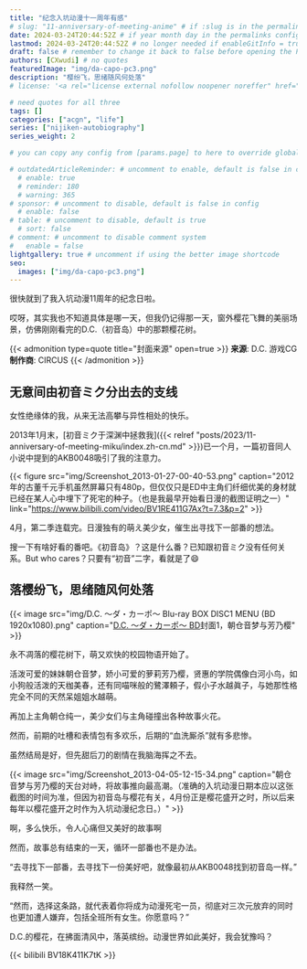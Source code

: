 ```yaml
---
title: "纪念入坑动漫十一周年有感"
# slug: "11-anniversary-of-meeting-anime" # if :slug is in the permalinks configuration, use this to resolve URL conflict with other posts
date: 2024-03-24T20:44:52Z # if year month day in the permalinks configuration and other posts have the same date, modify this to resolve URL conflict with other posts 
lastmod: 2024-03-24T20:44:52Z # no longer needed if enableGitInfo = true
draft: false # remember to change it back to false before opening the PR for publishing
authors: [CXwudi] # no quotes
featuredImage: "img/da-capo-pc3.png"
description: "樱纷飞，思绪随风何处落"
# license: '<a rel="license external nofollow noopener noreffer" href="https://creativecommons.org/licenses/by/4.0/" target="_blank">CC BY 4.0</a>'

# need quotes for all three
tags: []
categories: ["acgn", "life"]
series: ["nijiken-autobiography"]
series_weight: 2

# you can copy any config from [params.page] to here to override global default

# outdatedArticleReminder: # uncomment to enable, default is false in config 
  # enable: true
  # reminder: 180
  # warning: 365
# sponsor: # uncomment to disable, default is false in config 
  # enable: false
# table: # uncomment to disable, default is true
  # sort: false
# comment: # uncomment to disable comment system
#   enable = false
lightgallery: true # uncomment if using the better image shortcode
seo:
  images: ["img/da-capo-pc3.png"]
---
```


很快就到了我入坑动漫11周年的纪念日啦。

哎呀，其实我也不知道具体是哪一天，但我仍记得那一天，窗外樱花飞舞的美丽场景，仿佛刚刚看完的D.C.（初音岛）中的那颗樱花树。

<!--more-->
{{< admonition type=quote title="封面来源" open=true >}}
**来源**: D.C. 游戏CG <!--just to insert a double space behind-->  
**制作商**: CIRCUS
{{< /admonition >}}

## 无意间由初音ミク分出去的支线

<!-- 按照认识ミク十周年博文的结构来 -->

女性绝缘体的我，从来无法高攀与异性相处的快乐。

2013年1月末，[初音ミク于深渊中拯救我]({{< relref "posts/2023/11-anniversary-of-meeting-miku/index.zh-cn.md" >}})已一个月，一篇初音同人小说中提到的AKB0048吸引了我的注意力。

<!-- 配上那个被XP吸引去看AKB0048的截图 -->

<!-- TODO: report a bug where a blog post without the default language can not access image, I have to create the dummy index.en.md to make these two images work -->
{{< figure src="img/Screenshot_2013-01-27-00-40-53.png" caption="2012年的古董千元手机虽然屏幕只有480p，但仅仅只是ED中主角们纤细优美的身材就已经在某人心中埋下了死宅的种子。（也是我最早开始看日漫的截图证明之一）" link="https://www.bilibili.com/video/BV1RE411G7Ax?t=7.3&p=2" >}}

<!-- {{< figure src="img/2024-04-01 13-07-24.gif" caption="动图版本（现代截图）" >}} -->

<!-- {{< figure src="img/Screenshot_2013-01-24-23-03-20.png" caption="（话说，直到我写这篇博文前我都意识不到这部番声优这么豪华吗，能登麻美子，堀江由衣）" >}} -->

<!-- 哦，是一部动漫，有偶像，有战斗。也许只是因为我不知道什么是好动漫，我还是看下去了。 -->

<!-- {{< figure src="img/2024-04-01 12-29-32.jpg" caption="AKB0048全员（现在时代的截图）" link="https://www.bilibili.com/video/BV15j411G7ka?t=82.9" >}} -->

4月，第二季连载完。日漫独有的萌え美少女，催生出寻找下一部番的想法。

<!-- TODO: English version needs a completely different content, explaining why I decided to watch D.C. just because of 初音(miku) -->

搜一下有啥好看的番吧。《初音岛》？这是什么番？已知跟初音ミク没有任何关系。But who cares？只要有“初音”二字，看就是了😄

## 落樱纷飞，思绪随风何处落

{{< image src="img/D.C. ～ダ・カーポ～ Blu-ray BOX DISC1 MENU (BD 1920x1080).png" caption="[D.C. ～ダ・カーポ～ BD](https://share.dmhy.org/topics/view/637016_1080P_FN_Lv_1_D_C_I_II_I_II_BDRip_1920x1080_HEVC_D_C_D_C_S_S_D_C_if_SP_D_C_II_D_C_II_S_S_SP.html)封面1，朝仓音梦与芳乃樱" >}}

永不凋落的樱花树下，萌又欢快的校园物语开始了。 <!-- 浪漫故事是与各种美少女邂逅的。搞笑愉快仅限前半段-->

活泼可爱的妹妹朝仓音梦，娇小可爱的萝莉芳乃樱，贤惠的学院偶像白河小鸟，如小狗般活泼的天枷美春，还有同喵咪般的鷺澤頼子，假小子水越眞子，与她那性格完全不同的天然呆姐姐水越萌。

再加上主角朝仓纯一，美少女们与主角碰撞出各种故事火花。

<!-- 朝仓音梦与芳乃樱的争风吃醋，白河小鸟偶像般的歌声和令人难忘的优美旋律，如小狗般活泼的天枷美春，还有喵咪一般的鷺澤頼子，水越眞子那令人搞笑的伪装男友委托，与她那完全性格不同天然呆的水越萌。 -->

然而，前期的吐槽和表情包有多欢乐，后期的“血洗厮杀”就有多悲惨。

虽然结局是好，但先甜后刀的剧情在我脑海挥之不去。

{{< image src="img/Screenshot_2013-04-05-12-15-34.png" caption="朝仓音梦与芳乃樱的天台对峙，将故事推向最高潮。（准确的入坑动漫日期本应以这张截图的时间为准，但因为初音岛与樱花有关，4月份正是樱花盛开之时，所以后来每年以樱花盛开之时作为入坑动漫纪念日。）" >}}

啊，多么快乐，令人心痛但又美好的故事啊

<!-- 因为，这些都是我无法想象的与异性相处的快乐。 -->

然而，故事总有结束的一天，循环一部番也不是办法。

“去寻找下一部番，去寻找下一份美好吧，就像最初从AKB0048找到初音岛一样。”

我释然一笑。

“然而，选择这条路，就代表着你将成为动漫死宅一员，彻底对三次元放弃的同时也更加遭人嫌弃，包括全班所有女生。你愿意吗？”

<!-- 呵，我会犹豫吗？动漫世界如此美好，我的思绪早已随着D.C.的樱花，在拂面清风中，飘向动漫世界的每个角落。 -->

D.C.的樱花，在拂面清风中，落英缤纷。动漫世界如此美好，我会犹豫吗？

<!-- {{< youtube Z90uLSH9mkE >}} -->

{{< bilibili BV18K411K7tK >}}

<!-- 即使我知道走这条路，就代表着我将成为二次元御宅族一员，彻底放弃三次元。 -->

<!-- 但也没关系，因为，我的思绪，已随着樱花，飘向了更美好的世界。 -->

<!-- 以至于今天已看150+作品的我仍然不会忘记最初看完的D.C.（初音岛）那天，窗外樱花飞舞的美丽场景。should we mention 150+ -->

<!-- 致郁泪水，致郁与治愈 -->

<!-- idea -->

<!-- 朝仓音梦那撕心裂肺的声音，芳乃樱的三个约定。坚决立场 （因为不能剧透，所以不能写 -->

<!-- 其实，20年前的后宫番，在今天看来也就是老套的亚萨西套路，但对三次元没有异性的我来说，那就是。。 -->
